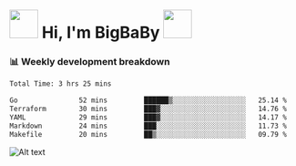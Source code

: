 <!-- Title -->
<h1>
    <img src="https://media.tenor.com/TlyRveJkgo4AAAAi/cloud-cloud-strife.gif" width="50"/>
    Hi, I'm BigBaBy
    <img src="https://media.tenor.com/TlyRveJkgo4AAAAi/cloud-cloud-strife.gif" width="50"/>
</h1>

<h3> 📊 Weekly development breakdown </h3>
<!-- waka-readme-stats -->

<!--START_SECTION:waka-->

```txt
Total Time: 3 hrs 25 mins

Go               52 mins         ██████▒░░░░░░░░░░░░░░░░░░   25.14 %
Terraform        30 mins         ███▓░░░░░░░░░░░░░░░░░░░░░   14.76 %
YAML             29 mins         ███▓░░░░░░░░░░░░░░░░░░░░░   14.17 %
Markdown         24 mins         ███░░░░░░░░░░░░░░░░░░░░░░   11.73 %
Makefile         20 mins         ██▒░░░░░░░░░░░░░░░░░░░░░░   09.79 %
```

<!--END_SECTION:waka-->

![Alt text](https://spotify-recently-played-readme.vercel.app/api?user=21b7yx6vkj66csord5swswvza&count=10&width=1000)
